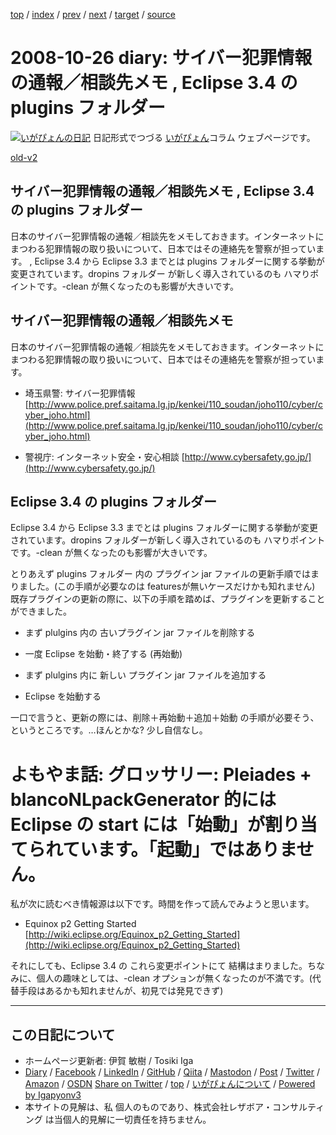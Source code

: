 [top](../index.html) 
 / [index](index.html) 
 / [prev](ig081024.html) 
 / [next](ig081027.html) 
 / [target](https://www.igapyon.jp/igapyon/diary/2008/ig081026.html) 
 / [source](https://github.com/igapyon/diary/blob/master/2008/ig081026.src.md) 

2008-10-26 diary: サイバー犯罪情報の通報／相談先メモ , Eclipse 3.4 の plugins フォルダー
=====================================================================================================
[![いがぴょんの日記](https://www.igapyon.jp/igapyon/diary/images/iga202308_64.jpg "いがぴょん")](https://www.igapyon.jp/igapyon/diary/memo/memoigapyon.html) 日記形式でつづる [いがぴょん](https://www.igapyon.jp/igapyon/diary/memo/memoigapyon.html)コラム ウェブページです。

[old-v2](ig081026-orig.html)

## サイバー犯罪情報の通報／相談先メモ , Eclipse 3.4 の plugins フォルダー

日本のサイバー犯罪情報の通報／相談先をメモしておきます。インターネットにまつわる犯罪情報の取り扱いについて、日本ではその連絡先を警察が担っています。 , Eclipse 3.4 から Eclipse 3.3 までとは plugins フォルダーに関する挙動が変更されています。dropins フォルダー が新しく導入されているのも ハマりポイントです。-clean が無くなったのも影響が大きいです。


## サイバー犯罪情報の通報／相談先メモ

日本のサイバー犯罪情報の通報／相談先をメモしておきます。インターネットにまつわる犯罪情報の取り扱いについて、日本ではその連絡先を警察が担っています。

* 埼玉県警: サイバー犯罪情報
  [http://www.police.pref.saitama.lg.jp/kenkei/110_soudan/joho110/cyber/cyber_joho.html](http://www.police.pref.saitama.lg.jp/kenkei/110_soudan/joho110/cyber/cyber_joho.html)
  
* 警視庁: インターネット安全・安心相談
  [http://www.cybersafety.go.jp/](http://www.cybersafety.go.jp/)

## Eclipse 3.4 の plugins フォルダー

Eclipse 3.4 から Eclipse 3.3 までとは plugins フォルダーに関する挙動が変更されています。dropins フォルダーが新しく導入されているのも ハマりポイントです。-clean が無くなったのも影響が大きいです。

とりあえず plugins フォルダー 内の プラグイン jar ファイルの更新手順ではまりました。(この手順が必要なのは featuresが無いケースだけかも知れません) 既存プラグインの更新の際に、以下の手順を踏めば、プラグインを更新することができました。

* まず plulgins 内の 古いプラグイン jar ファイルを削除する
  
* 一度 Eclipse を始動・終了する (再始動)
  
* まず plulgins 内に 新しい プラグイン jar ファイルを追加する
  
* Eclipse を始動する

一口で言うと、更新の際には、削除＋再始動＋追加＋始動 の手順が必要そう、というところです。…ほんとかな? 少し自信なし。
# よもやま話: グロッサリー: Pleiades + blancoNLpackGenerator 的には Eclipse の start には「始動」が割り当てられています。「起動」ではありません。

私が次に読むべき情報源は以下です。時間を作って読んでみようと思います。

* Equinox p2 Getting Started
  [http://wiki.eclipse.org/Equinox_p2_Getting_Started](http://wiki.eclipse.org/Equinox_p2_Getting_Started)

それにしても、Eclipse 3.4 の これら変更ポイントにて 結構はまりました。ちなみに、個人の趣味としては、-clean オプションが無くなったのが不満です。(代替手段はあるかも知れませんが、初見では発見できず)


----------------------------------------------------------------------------------------------------

## この日記について

* ホームページ更新者: 伊賀 敏樹 / Tosiki Iga
* [Diary](https://www.igapyon.jp/igapyon/diary/) / [Facebook](https://www.facebook.com/igapyon) / [LinkedIn](https://www.linkedin.com/in/toshikiiga) / [GitHub](https://github.com/igapyon) / [Qiita](https://qiita.com/igapyon) / [Mastodon](https://social.vivaldi.net/@igapyon) / [Post](https://post.news/igapyon) / [Twitter](https://twitter.com/ToshikiIga) / [Amazon](https://www.amazon.co.jp/%E4%BC%8A%E8%B3%80-%E6%95%8F%E6%A8%B9/e/B004LTQWCQ) / [OSDN](https://ja.osdn.net/users/iga/)
[Share on Twitter](https://twitter.com/intent/tweet?hashtags=igapyon%2Cdiary%2C%E3%81%84%E3%81%8C%E3%81%B4%E3%82%87%E3%82%93&text=%E3%82%B5%E3%82%A4%E3%83%90%E3%83%BC%E7%8A%AF%E7%BD%AA%E6%83%85%E5%A0%B1%E3%81%AE%E9%80%9A%E5%A0%B1%EF%BC%8F%E7%9B%B8%E8%AB%87%E5%85%88%E3%83%A1%E3%83%A2+%2C+Eclipse+3.4+%E3%81%AE+plugins+%E3%83%95%E3%82%A9%E3%83%AB%E3%83%80%E3%83%BC&url=https%3A%2F%2Fwww.igapyon.jp%2Figapyon%2Fdiary%2F2008%2Fig081026.html) / [top](../index.html) / [いがぴょんについて](https://www.igapyon.jp/igapyon/diary/memo/memoigapyon.html) / [Powered by Igapyonv3](https://github.com/igapyon/igapyonv3)
* 本サイトの見解は、私 個人のものであり、株式会社レザボア・コンサルティング は当個人的見解に一切責任を持ちません。 
